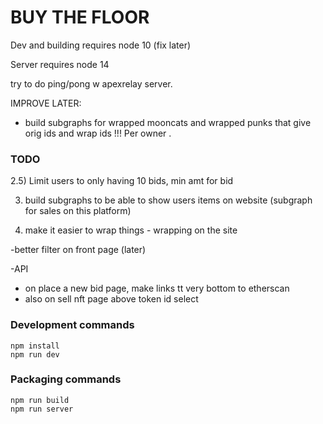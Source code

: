 # BUY THE FLOOR 
 


Dev and building requires node 10 (fix later) 

Server requires node 14 


try to do ping/pong w apexrelay server. 
 


IMPROVE LATER: 
- build subgraphs for wrapped mooncats and wrapped punks that give orig ids and wrap ids  !!! Per owner .


### TODO
 

2.5)   Limit users to only having 10 bids,  min amt for bid 



3) build subgraphs to be able to show users items on website (subgraph for sales on this platform)

4) make it easier to wrap things - wrapping on the site 


 -better filter on front page (later)

 -API 

- on place a new bid page, make links tt very bottom to etherscan 
- also on sell nft page above token id select 
 
 

### Development commands
```
npm install
npm run dev
```

### Packaging commands
```
npm run build
npm run server
```
